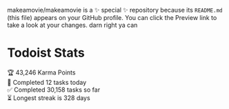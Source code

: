 makeamovie/makeamovie is a ✨ special ✨ repository because its `README.md` (this file) appears on your GitHub profile.
You can click the Preview link to take a look at your changes. darn right ya can

# Todoist Stats

<!-- TODO-IST:START -->
🏆  43,246 Karma Points           
🌸  Completed 12 tasks today           
✅  Completed 30,158 tasks so far           
⏳  Longest streak is 328 days
<!-- TODO-IST:END -->